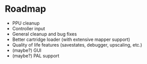 # Roadmap
+ PPU cleanup
+ Controller input
+ General cleanup and bug fixes
+ Better cartridge loader (with extensive mapper support) 
+ Quality of life features (savestates, debugger, upscaling, etc.)
+ (maybe?) GUI 
+ (maybe?) PAL support
 
